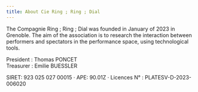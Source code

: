 ```yaml
---
title: About Cie Ring ; Ring ; Dial 
---
```


The Compagnie Ring ; Ring ; Dial was founded in January of 2023 in Grenoble. The aim of the association is to research the interaction between performers and spectators in the performance space, using technological tools. 


President : Thomas PONCET <br />
Treasurer : Emilie BUESSLER   

SIRET: 923 025 027 00015 · APE: 90.01Z · Licences N° : PLATESV-D-2023-006020

